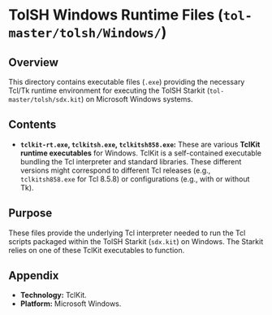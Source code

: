 # TolSH Windows Runtime Files (`tol-master/tolsh/Windows/`)

## Overview

This directory contains executable files (`.exe`) providing the necessary Tcl/Tk runtime environment for executing the TolSH Starkit (`tol-master/tolsh/sdx.kit`) on Microsoft Windows systems.

## Contents

- **`tclkit-rt.exe`, `tclkitsh.exe`, `tclkitsh858.exe`:** These are various **TclKit runtime executables** for Windows. TclKit is a self-contained executable bundling the Tcl interpreter and standard libraries. These different versions might correspond to different Tcl releases (e.g., `tclkitsh858.exe` for Tcl 8.5.8) or configurations (e.g., with or without Tk).

## Purpose

These files provide the underlying Tcl interpreter needed to run the Tcl scripts packaged within the TolSH Starkit (`sdx.kit`) on Windows. The Starkit relies on one of these TclKit executables to function.

## Appendix

- **Technology:** TclKit.
- **Platform:** Microsoft Windows. 